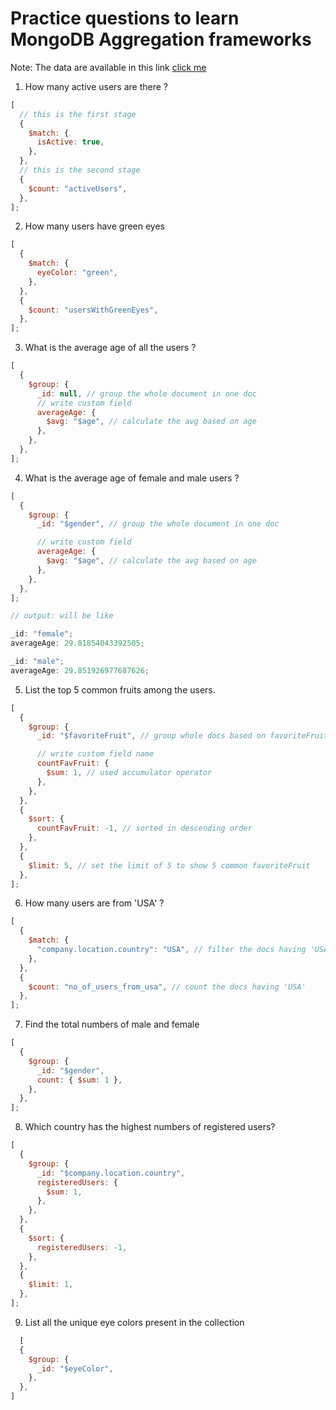 # Practice questions to learn MongoDB Aggregation frameworks

Note: The data are available in this link [click me](https://gist.github.com/mohammad-1105)

1. How many active users are there ?

```javascript
[
  // this is the first stage
  {
    $match: {
      isActive: true,
    },
  },
  // this is the second stage
  {
    $count: "activeUsers",
  },
];
```

2. How many users have green eyes

```javascript
[
  {
    $match: {
      eyeColor: "green",
    },
  },
  {
    $count: "usersWithGreenEyes",
  },
];
```

3. What is the average age of all the users ?

```javascript
[
  {
    $group: {
      _id: null, // group the whole document in one doc
      // write custom field
      averageAge: {
        $avg: "$age", // calculate the avg based on age
      },
    },
  },
];
```

4. What is the average age of female and male users ?

```javascript
[
  {
    $group: {
      _id: "$gender", // group the whole document in one doc

      // write custom field
      averageAge: {
        $avg: "$age", // calculate the avg based on age
      },
    },
  },
];

// output: will be like

_id: "female";
averageAge: 29.81854043392505;

_id: "male";
averageAge: 29.851926977687626;
```

5. List the top 5 common fruits among the users.

```javascript
[
  {
    $group: {
      _id: "$favoriteFruit", // group whole docs based on favoriteFruit field

      // write custom field name
      countFavFruit: {
        $sum: 1, // used accumulator operator
      },
    },
  },
  {
    $sort: {
      countFavFruit: -1, // sorted in descending order
    },
  },
  {
    $limit: 5, // set the limit of 5 to show 5 common favoriteFruit
  },
];
```

6. How many users are from 'USA' ?

```javascript
[
  {
    $match: {
      "company.location.country": "USA", // filter the docs having 'USA'
    },
  },
  {
    $count: "no_of_users_from_usa", // count the docs having 'USA'
  },
];
```

7. Find the total numbers of male and female

```javascript
[
  {
    $group: {
      _id: "$gender",
      count: { $sum: 1 },
    },
  },
];
```

8. Which country has the highest numbers of registered users?

```javascript
[
  {
    $group: {
      _id: "$company.location.country",
      registeredUsers: {
        $sum: 1,
      },
    },
  },
  {
    $sort: {
      registeredUsers: -1,
    },
  },
  {
    $limit: 1,
  },
];
```

9. List all the unique eye colors present in the collection

```javascript
  [
  {
    $group: {
      _id: "$eyeColor",
    },
  },
]
```
